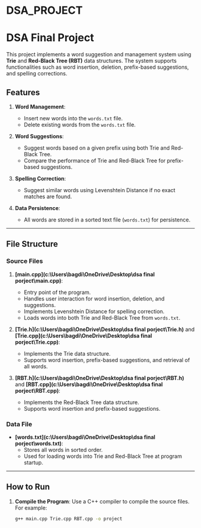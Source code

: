 # DSA_PROJECT
# DSA Final Project

This project implements a word suggestion and management system using **Trie** and **Red-Black Tree (RBT)** data structures. The system supports functionalities such as word insertion, deletion, prefix-based suggestions, and spelling corrections.

## Features

1. **Word Management**:
   - Insert new words into the `words.txt` file.
   - Delete existing words from the `words.txt` file.

2. **Word Suggestions**:
   - Suggest words based on a given prefix using both Trie and Red-Black Tree.
   - Compare the performance of Trie and Red-Black Tree for prefix-based suggestions.

3. **Spelling Correction**:
   - Suggest similar words using Levenshtein Distance if no exact matches are found.

4. **Data Persistence**:
   - All words are stored in a sorted text file (`words.txt`) for persistence.

---

## File Structure

### Source Files

1. **[main.cpp](c:\Users\bagdi\OneDrive\Desktop\dsa final porject\main.cpp)**:
   - Entry point of the program.
   - Handles user interaction for word insertion, deletion, and suggestions.
   - Implements Levenshtein Distance for spelling correction.
   - Loads words into both Trie and Red-Black Tree from `words.txt`.

2. **[Trie.h](c:\Users\bagdi\OneDrive\Desktop\dsa final porject\Trie.h)** and **[Trie.cpp](c:\Users\bagdi\OneDrive\Desktop\dsa final porject\Trie.cpp)**:
   - Implements the Trie data structure.
   - Supports word insertion, prefix-based suggestions, and retrieval of all words.

3. **[RBT.h](c:\Users\bagdi\OneDrive\Desktop\dsa final porject\RBT.h)** and **[RBT.cpp](c:\Users\bagdi\OneDrive\Desktop\dsa final porject\RBT.cpp)**:
   - Implements the Red-Black Tree data structure.
   - Supports word insertion and prefix-based suggestions.

### Data File

- **[words.txt](c:\Users\bagdi\OneDrive\Desktop\dsa final porject\words.txt)**:
  - Stores all words in sorted order.
  - Used for loading words into Trie and Red-Black Tree at program startup.

---

## How to Run

1. **Compile the Program**:
   Use a C++ compiler to compile the source files. For example:
   ```bash
   g++ main.cpp Trie.cpp RBT.cpp -o project
